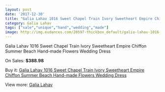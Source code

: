 ```yaml
---
layout: post
date: '2017-12-30'
title: "Galia Lahav 1016 Sweet Chapel Train Ivory Sweetheart Empire Chiffon Summer Beach Hand-made Flowers Wedding Dress"
category: Galia Lahav
tags: ["sale","unique","hand","wedding","made"]
image: http://img.eudances.com/28597-thickbox_default/galia-lahav-1016-sweet-chapel-train-ivory-sweetheart-empire-chiffon-summer-beach-hand-made-flowers-wedding-dress.jpg
---
```

Galia Lahav 1016 Sweet Chapel Train Ivory Sweetheart Empire Chiffon Summer Beach Hand-made Flowers Wedding Dress

On Sales: **$388.98**
<a href="https://www.eudances.com/en/galia-lahav/9380-galia-lahav-1016-sweet-chapel-train-ivory-sweetheart-empire-chiffon-summer-beach-hand-made-flowers-wedding-dress.html"><amp-img layout="responsive" width="600" height="600" src="//img.eudances.com/28597-thickbox_default/galia-lahav-1016-sweet-chapel-train-ivory-sweetheart-empire-chiffon-summer-beach-hand-made-flowers-wedding-dress.jpg" alt="Galia Lahav 1016 Sweet Chapel Train Ivory Sweetheart Empire Chiffon Summer Beach Hand-made Flowers Wedding Dress 0" /></a>
<a href="https://www.eudances.com/en/galia-lahav/9380-galia-lahav-1016-sweet-chapel-train-ivory-sweetheart-empire-chiffon-summer-beach-hand-made-flowers-wedding-dress.html"><amp-img layout="responsive" width="600" height="600" src="//img.eudances.com/28600-thickbox_default/galia-lahav-1016-sweet-chapel-train-ivory-sweetheart-empire-chiffon-summer-beach-hand-made-flowers-wedding-dress.jpg" alt="Galia Lahav 1016 Sweet Chapel Train Ivory Sweetheart Empire Chiffon Summer Beach Hand-made Flowers Wedding Dress 1" /></a>
<a href="https://www.eudances.com/en/galia-lahav/9380-galia-lahav-1016-sweet-chapel-train-ivory-sweetheart-empire-chiffon-summer-beach-hand-made-flowers-wedding-dress.html"><amp-img layout="responsive" width="600" height="600" src="//img.eudances.com/28599-thickbox_default/galia-lahav-1016-sweet-chapel-train-ivory-sweetheart-empire-chiffon-summer-beach-hand-made-flowers-wedding-dress.jpg" alt="Galia Lahav 1016 Sweet Chapel Train Ivory Sweetheart Empire Chiffon Summer Beach Hand-made Flowers Wedding Dress 2" /></a>
<a href="https://www.eudances.com/en/galia-lahav/9380-galia-lahav-1016-sweet-chapel-train-ivory-sweetheart-empire-chiffon-summer-beach-hand-made-flowers-wedding-dress.html"><amp-img layout="responsive" width="600" height="600" src="//img.eudances.com/28598-thickbox_default/galia-lahav-1016-sweet-chapel-train-ivory-sweetheart-empire-chiffon-summer-beach-hand-made-flowers-wedding-dress.jpg" alt="Galia Lahav 1016 Sweet Chapel Train Ivory Sweetheart Empire Chiffon Summer Beach Hand-made Flowers Wedding Dress 3" /></a>

Buy it: [Galia Lahav 1016 Sweet Chapel Train Ivory Sweetheart Empire Chiffon Summer Beach Hand-made Flowers Wedding Dress](https://www.eudances.com/en/galia-lahav/9380-galia-lahav-1016-sweet-chapel-train-ivory-sweetheart-empire-chiffon-summer-beach-hand-made-flowers-wedding-dress.html "Galia Lahav 1016 Sweet Chapel Train Ivory Sweetheart Empire Chiffon Summer Beach Hand-made Flowers Wedding Dress")

View more: [Galia Lahav](https://www.eudances.com/en/119-galia-lahav "Galia Lahav")